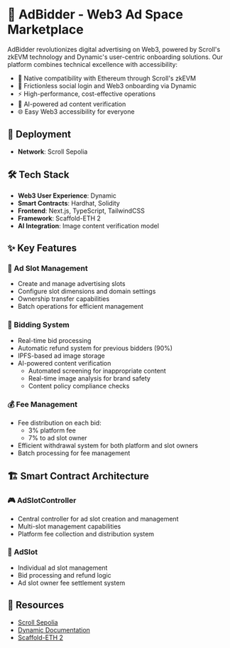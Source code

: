 # 📢 AdBidder - Web3 Ad Space Marketplace

AdBidder revolutionizes digital advertising on Web3, powered by Scroll's zkEVM technology and Dynamic's user-centric onboarding solutions. Our platform combines technical excellence with accessibility:

- 🔄 Native compatibility with Ethereum through Scroll's zkEVM
- 🎯 Frictionless social login and Web3 onboarding via Dynamic
- ⚡ High-performance, cost-effective operations
- 🤖 AI-powered ad content verification
- 🌐 Easy Web3 accessibility for everyone

## 🚀 Deployment
- **Network**: Scroll Sepolia

## 🛠 Tech Stack
- **Web3 User Experience**: Dynamic
- **Smart Contracts**: Hardhat, Solidity
- **Frontend**: Next.js, TypeScript, TailwindCSS
- **Framework**: Scaffold-ETH 2
- **AI Integration**: Image content verification model

## ✨ Key Features

### 🎪 Ad Slot Management
- Create and manage advertising slots
- Configure slot dimensions and domain settings
- Ownership transfer capabilities
- Batch operations for efficient management

### 💫 Bidding System
- Real-time bid processing
- Automatic refund system for previous bidders (90%)
- IPFS-based ad image storage
- AI-powered content verification
  - Automated screening for inappropriate content
  - Real-time image analysis for brand safety
  - Content policy compliance checks

### 💰 Fee Management
- Fee distribution on each bid:
  - 3% platform fee
  - 7% to ad slot owner
- Efficient withdrawal system for both platform and slot owners
- Batch processing for fee management

## 🏗 Smart Contract Architecture

### 🎮 AdSlotController
- Central controller for ad slot creation and management
- Multi-slot management capabilities
- Platform fee collection and distribution system

### 📍 AdSlot
- Individual ad slot management
- Bid processing and refund logic
- Ad slot owner fee settlement system

## 🔗 Resources
- [Scroll Sepolia](https://docs.scroll.io/en/home/)
- [Dynamic Documentation](https://www.dynamic.xyz/docs)
- [Scaffold-ETH 2](https://scaffoldeth.io/)
